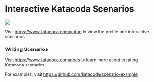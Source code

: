 # Interactive Katacoda Scenarios

[![](http://shields.katacoda.com/katacoda/yutao/count.svg)](https://www.katacoda.com/yutao "Get your profile on Katacoda.com")

Visit https://www.katacoda.com/yutao to view the profile and interactive scenarios

### Writing Scenarios
Visit https://www.katacoda.com/docs to learn more about creating Katacoda scenarios

For examples, visit https://github.com/katacoda/scenario-example
